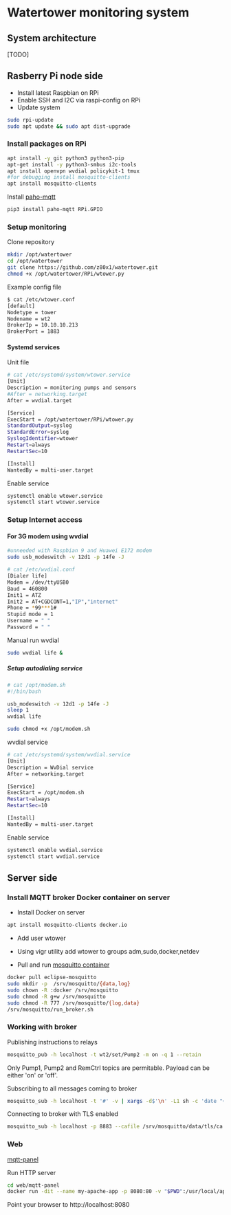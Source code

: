 # Watertower monitoring system

## System architecture

[TODO]

## Rasberry Pi node side

* Install latest Raspbian on RPi
* Enable SSH and I2C via raspi-config on RPi
* Update system
```bash
sudo rpi-update
sudo apt update && sudo apt dist-upgrade
```

### Install packages on RPi

```bash
apt install -y git python3 python3-pip 
apt-get install -y python3-smbus i2c-tools
apt install openvpn wvdial policykit-1 tmux
#for debugging install mosquitto-clients
apt install mosquitto-clients
```

Install [paho-mqtt](https://github.com/eclipse/paho.mqtt.python)
```bash
pip3 install paho-mqtt RPi.GPIO
```
### Setup monitoring

Clone repository
```bash
mkdir /opt/watertower
cd /opt/watertower
git clone https://github.com/z80x1/watertower.git
chmod +x /opt/watertower/RPi/wtower.py
```

Example config file
```bash
$ cat /etc/wtower.conf
[default]
Nodetype = tower
Nodename = wt2
BrokerIp = 10.10.10.213
BrokerPort = 1883
```

#### Systemd services

Unit file
```bash
# cat /etc/systemd/system/wtower.service
[Unit]
Description = monitoring pumps and sensors
#After = networking.target
After = wvdial.target

[Service]
ExecStart = /opt/watertower/RPi/wtower.py
StandardOutput=syslog
StandardError=syslog
SyslogIdentifier=wtower
Restart=always
RestartSec=10

[Install]
WantedBy = multi-user.target
```
Enable service
```bash
systemctl enable wtower.service
systemctl start wtower.service
```
### Setup Internet access

#### For 3G modem using wvdial 

```bash
#unneeded with Raspbian 9 and Huawei E172 modem
sudo usb_modeswitch -v 12d1 -p 14fe -J
```

```bash
# cat /etc/wvdial.conf
[Dialer life]
Modem = /dev/ttyUSB0
Baud = 460800
Init1 = ATZ
Init2 = AT+CGDCONT=1,"IP","internet"
Phone = *99***1#
Stupid mode = 1
Username = " "
Password = " "
```
Manual run wvdial
```bash
sudo wvdial life &
```

##### Setup autodialing service
```bash
# cat /opt/modem.sh
#!/bin/bash

usb_modeswitch -v 12d1 -p 14fe -J
sleep 1
wvdial life
```

```bash
sudo chmod +x /opt/modem.sh
```

wvdial service
```bash
# cat /etc/systemd/system/wvdial.service
[Unit]
Description = WvDial service
After = networking.target

[Service]
ExecStart = /opt/modem.sh
Restart=always
RestartSec=10

[Install]
WantedBy = multi-user.target
```

Enable service
```bash
systemctl enable wvdial.service
systemctl start wvdial.service
```

## Server side

### Install MQTT broker Docker container on server

* Install Docker on server
```bash
apt install mosquitto-clients docker.io
```

* Add user wtower
* Using vigr utility add wtower to groups adm,sudo,docker,netdev

* Pull and run [mosquitto container](https://hub.docker.com/_/eclipse-mosquitto/)
```bash
docker pull eclipse-mosquitto
sudo mkdir -p  /srv/mosquitto/{data,log}
sudo chown -R :docker /srv/mosquitto
sudo chmod -R g+w /srv/mosquitto
sudo chmod -R 777 /srv/mosquitto/{log,data}
/srv/mosquitto/run_broker.sh
```

### Working with broker 

Publishing instructions to relays
```bash
mosquitto_pub -h localhost -t wt2/set/Pump2 -m on -q 1 --retain
```
Only Pump1, Pump2 and RemCtrl topics are permitable.
Payload can be either 'on' or 'off'.

Subscribing to all messages coming to broker
```bash
mosquitto_sub -h localhost -t '#' -v | xargs -d$'\n' -L1 sh -c 'date "+%D %T.%3N $0"'
```

Connecting to broker with TLS enabled
```bash
mosquitto_sub -h localhost -p 8883 --cafile /srv/mosquitto/data/tls/ca.crt --insecure -t '#' -v | xargs -d$'\n' -L1 sh -c 'date "+%D %T.%3N $0"'
```

### Web

[mqtt-panel](https://github.com/fabaff/mqtt-panel)

Run HTTP server
```bash
cd web/mqtt-panel
docker run -dit --name my-apache-app -p 8080:80 -v "$PWD":/usr/local/apache2/htdocs/ httpd:2.4
```

Point your browser to http://localhost:8080


